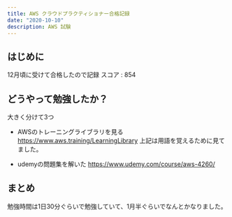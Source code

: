 ```yaml
---
title: AWS クラウドプラクティショナー合格記録
date: "2020-10-10"
description: AWS 試験
---
```



## はじめに
12月頃に受けて合格したので記録
スコア : 854

## どうやって勉強したか？
大きく分けて3つ
- AWSのトレーニングライブラリを見る
https://www.aws.training/LearningLibrary
上記は用語を覚えるために見てました。

- udemyの問題集を解いた
https://www.udemy.com/course/aws-4260/


## まとめ
勉強時間は1日30分ぐらいで勉強していて、1月半ぐらいでなんとかなりました。
